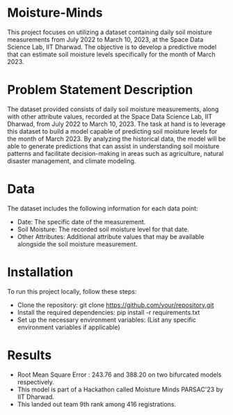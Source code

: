 # Moisture-Minds

This project focuses on utilizing a dataset containing daily soil moisture measurements from July 2022 to March 10, 2023, at the Space Data Science Lab, IIT Dharwad. The objective is to develop a predictive model that can estimate soil moisture levels specifically for the month of March 2023.

# Problem Statement Description
The dataset provided consists of daily soil moisture measurements, along with other attribute values, recorded at the Space Data Science Lab, IIT Dharwad, from July 2022 to March 10, 2023. The task at hand is to leverage this dataset to build a model capable of predicting soil moisture levels for the month of March 2023. By analyzing the historical data, the model will be able to generate predictions that can assist in understanding soil moisture patterns and facilitate decision-making in areas such as agriculture, natural disaster management, and climate modeling.

# Data
The dataset includes the following information for each data point:

* Date: The specific date of the measurement.
* Soil Moisture: The recorded soil moisture level for that date.
* Other Attributes: Additional attribute values that may be available alongside the soil moisture measurement.

# Installation
To run this project locally, follow these steps:

* Clone the repository: git clone https://github.com/your/repository.git
* Install the required dependencies: pip install -r requirements.txt
* Set up the necessary environment variables: (List any specific environment variables if applicable)

# Results

* Root Mean Square Error : 243.76 and 388.20 on two bifurcated models respectively.
* This model is part of a Hackathon called Moisture Minds PARSAC'23 by IIT Dharwad.
* This landed out team 9th rank among 416 registrations.
